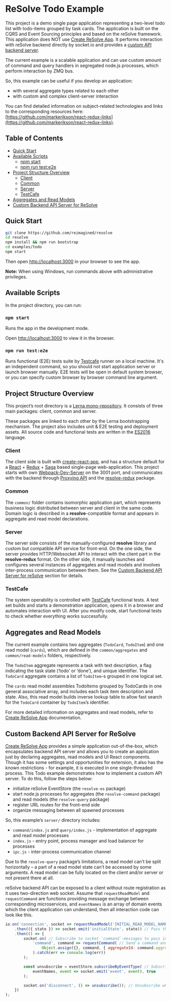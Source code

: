 # **ReSolve Todo Example**
This project is a demo single page application representing a two-level todo list with todo-items grouped by task cards. The application is built on the CQRS and Event Sourcing principles and based on the reSolve framework. This application does NOT use [
Create ReSolve App](../../packages/create-resolve-app). It performs interaction with reSolve backend directly by socket.io and provides a [custom API backend server](#custom-backend-api-server-for-resolve).

The current example is a scalable application and can use custom amount of command and query handlers in segregated node.js processes, which perform interaction by ZMQ bus.

So, this example can be useful if you develop an application:
* with several aggregate types related to each other
* with custom and complex client-server interaction

You can find detailed information on subject-related technologies and links to the corresponding resources here: [https://github.com/markerikson/react-redux-links](https://github.com/markerikson/react-redux-links).

## **Table of Contents**
* [Quick Start](#quick-start)
* [Available Scripts](#available-scripts)
    * [npm start](#npm-start)
    * [npm run test:e2e](#npm-run-teste2e)
* [Project Structure Overview](#project-structure-overview)
    * [Client](#client)
    * [Common](#common)
    * [Server](#server)
    * [TestCafe](#testcafe)
* [Aggregates and Read Models](#aggregates-and-read-models)
* [Custom Backend API Server for ReSolve](#custom-backend-api-server-for-resolve)

## **Quick Start**
```bash
git clone https://github.com/reimagined/resolve
cd resolve
npm install && npm run bootstrap
cd examples/todo
npm start
```

Then open [http://localhost:3000](http://localhost:3000/) in your browser to see the app.

**Note:** When using Windows, run commands above with administrative privileges.

## **Available Scripts**
In the project directory, you can run:

### `npm start`
Runs the app in the development mode.

Open [http://localhost:3000](http://localhost:3000/) to view it in the browser.

### `npm run test:e2e`
Runs functional (E2E) tests suite by [Testcafe](http://devexpress.github.io/testcafe/) runner on a local machine. It's an independent command, so you should not start application server or launch browser manually. E2E tests will be open in default system browser, or you can specify custom browser by browser command line argument.

## **Project Structure Overview**
This project’s root directory is a [Lerna mono-repository](https://lernajs.io/). It consists of three main packages: client, common and server. 

These packages are linked to each other by the Lerna bootstrapping mechanism. The project also includes unit & E2E testing and deployment assets. All source code and functional tests are written in the [ES2016](http://2ality.com/2016/01/ecmascript-2016.html) language.

### **Client**
The client side is built with [create-react-app](https://github.com/facebookincubator/create-react-app), and has a structure default for a [React](https://github.com/facebook/react) + [Redux](https://github.com/reactjs/redux) + [Saga](https://github.com/redux-saga/redux-saga) based single-page web-application. This project starts with own [Webpack-Dev-Server](https://webpack.js.org/configuration/dev-server/) on the 3001 port, and communicates with the backend through [Proxying API](https://github.com/facebookincubator/create-react-app/tree/master/packages/react-scripts/template#proxying-api-requests-in-development) and the [resolve-redux](https://www.npmjs.com/package/resolve-redux) package.

### **Common**
The `common/` folder contains isomorphic application part, which represents business logic distributed between server and client in the same code. Domain logic is described in a **resolve**-compatible format and appears in aggregate and read model declarations.

### **Server**
The server side consists of the manually-configured **resolve** library and custom but compatible API service for front-end. On the one side, the server provides HTTP/Websocket API to interact with the client part in the **resolve-redux** format. On the other side, it manually launches and configures several instances of aggregates and read models and involves inter-process communication between them. See the [Custom Backend API Server for reSolve](#custom-backend-api-server-for-resolve) section for details.

### **TestCafe**
The system operability is controlled with [TestCafe](http://devexpress.github.io/testcafe/) functional tests. A test set builds and starts a demonstration application, opens it in a browser and automates interaction with UI. After you modify code, start functional tests  to check whether everything works successfully. 

## **Aggregates and Read Models**
The current example contains two aggregates (`TodoCard`, `TodoItem`) and one read model (`cards`), which are defined in the `common/aggregates` and `common/read-models` folders, respectively.

The `TodoItem` aggregate represents a task with text description, a flag indicating the task state (‘todo’ or ‘done’), and unique identifier. The `TodoCard` aggregate  contains a list of `TodoItem`-s grouped in one logical set. 

The `cards` read model assembles TodoItems grouped by TodoCards in one general associative array, and includes each task item description and state. Also, this read model builds inverse lookup table to allow fast search for the `TodoCard` container by `TodoItem`’s identifier.

For more detailed information on aggregates and read models, refer to [Create ReSolve App](../../packages/create-resolve-app) documentation.

## **Custom Backend API Server for ReSolve**
[Create ReSolve App](../../packages/create-resolve-app) provides a simple application out-of-the-box, which encapsulates backend API server and allows you to create an application just by declaring aggregates, read models and UI React components. Though it has some settings and opportunities for extension, it also has the known restrictions - for example, it is executed in one single-threaded
 process. This Todo example demonstrates how to implement a custom API server. To do this, follow the steps below: 
* initialize reSolve EventStore (the `resolve-es` package)
* start node.js processes for aggregates (the `resolve-command` package) and read models (the `resolve-query` package)
* register URL routes for the front-end side
* organize messaging between all spawned processes

So, this example’s `server/` directory includes:
* `command/index.js` and `query/index.js` - implementation of aggregate and read model processes	
* `index.js` -  entry point, process manager and load balancer for processes
* `ipc.js` -  inter-process communication channel


Due to the `resolve-query` package’s limitations, a read model can’t be split horizontally – a part of a read model state can’t be accessed by some arguments. A read model can be fully located on the client and/or server or not present there at all.

reSolve backend API can be exposed to a client without route registration as it uses two-direction web socket. Assume that  `requestReadModel` and `requestCommand` are functions providing message exchange between corresponding microservices, and `eventNames` is an array of domain events which the client application can understand, then all interaction code can look like this.

```js
io.on('connection', socket => requestReadModel('INITIAL_READ_MODEL_NAME') // Poll the main view model for front-end initial state
    .then(({ state }) => socket.emit('initialState', state)) // Pass the fetched state to the client
    .then(() => {
        socket.on( // Subscribe to socket `command`-messages to pass incoming commands from the client to executor microservice
            'command', command => requestCommand( // Send a command and ensure that aggregateId exists. Otherwise, create a new aggregate
                Object.assign({}, command, { aggregateId: command.aggregateId || uuid.v4() })
            ).catch(err => console.log(err))
        );

        const unsubscribe = eventStore.subscribeByEventType( // Subscribe to supported domain events and translate them to the connected client
            eventNames, event => socket.emit('event', event), true
        );

        socket.on('disconnect', () => unsubscribe()); // Unsubscribe when the client is disconnected to free resources
    })
);
```
